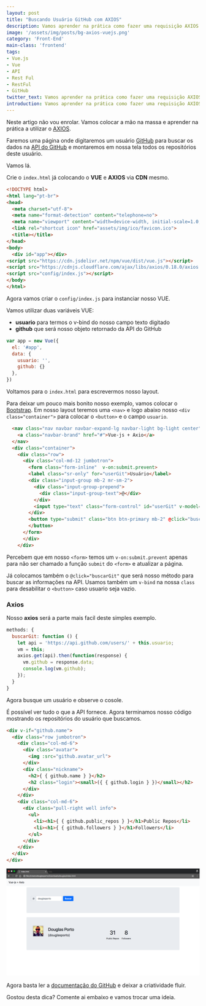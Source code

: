 ```yaml
---
layout: post
title: "Buscando Usuário GitHub com AXIOS"
description: Vamos aprender na prática como fazer uma requisição AXIOS na API do GitHub.
image: '/assets/img/posts/bg-axios-vuejs.png'
category: 'Front-End'
main-class: 'frontend'
tags:
- Vue.js
- Vue
- API
- Rest Ful
- RestFul
- GitHub
twitter_text: Vamos aprender na prática como fazer uma requisição AXIOS na API do GitHub.
introduction: Vamos aprender na prática como fazer uma requisição AXIOS na API do GitHub. 
---
```


Neste artigo não vou enrolar. Vamos colocar a mão na massa e aprender na prática a utilizar o [AXIOS](https://github.com/axios/axios).

Faremos uma página onde digitaremos um usuário [GitHub](https://github.com/) para buscar os dados na [API do GitHub](https://developer.github.com/v3/) e montaremos em nossa tela todos os repositórios deste usuário.

Vamos lá.

Crie o `index.html` já colocando o **VUE** e **AXIOS** via **CDN** mesmo.

```html
<!DOCTYPE html>
<html lang="pt-br">
<head>
  <meta charset="utf-8">
  <meta name="format-detection" content="telephone=no">
  <meta name="viewport" content="width=device-width, initial-scale=1.0, user-scalable=no">
  <link rel="shortcut icon" href="assets/img/ico/favicon.ico">  
  <title></title>
</head>
<body>
  <div id="app"></div>
<script src="https://cdn.jsdelivr.net/npm/vue/dist/vue.js"></script>
<script src="https://cdnjs.cloudflare.com/ajax/libs/axios/0.18.0/axios.js"></script>
<script src="config/index.js"></script>
</body>
</html>
```

Agora vamos criar o `config/index.js` para instanciar nosso VUE.

Vamos utilizar duas variáveis VUE:

 - **usuario** para termos o v-bind do nosso campo texto digitado
 - **github** que será nosso objeto retornado da API do GitHub

```javascript
var app = new Vue({
  el: '#app',
  data: {
    usuario: '',
    github: {}
  },
})  
```

Voltamos para o `index.html` para escrevermos nosso layout. 

Para deixar um pouco mais bonito nosso exemplo, vamos colocar o [Bootstrap](http://getbootstrap.com/).
Em nosso layout teremos uma `<nav>` e logo abaixo nosso `<div class="container">` para colocar o `<button>` e o campo `usuario`.

```html
  <nav class="nav navbar navbar-expand-lg navbar-light bg-light center">
    <a class="navbar-brand" href="#">Vue-js + Axio</a>
  </nav>
  <div class="container">
    <div class="row">      
      <div class="col-md-12 jumbotron">
        <form class="form-inline"  v-on:submit.prevent>
        <label class="sr-only" for="userGit">Usuário</label>
        <div class="input-group mb-2 mr-sm-2">
          <div class="input-group-prepend">
            <div class="input-group-text">@</div>
          </div>
          <input type="text" class="form-control" id="userGit" v-model='usuario' placeholder="Usuario">
        </div>
        <button type="submit" class="btn btn-primary mb-2" @click="buscarGit" :class="{'disabled':usuario.trim()==''}">Buscar
        </button>
      </form>
      </div>
    </div>
```

Percebem que em nosso `<form>` temos um `v-on:submit.prevent` apenas para não ser chamado a função `submit` do `<form>` e atualizar a página.

Já colocamos também o `@click="buscarGit"` que será nosso método para buscar as informações na API. Usamos também um `v-bind` na nossa `class` para desabilitar o `<button>` caso usuario seja vazio.

### Axios

Nosso **axios** será a parte mais facil deste simples exemplo. 

```javascript
methods: {
  buscarGit: function () {
    let api = 'https://api.github.com/users/' + this.usuario;
    vm = this;
    axios.get(api).then(function(response) {
      vm.github = response.data;
      console.log(vm.github);
    });
  }
}
```

Agora busque um usuário e observe o cosole.

É possível ver tudo o que a API fornece. Agora terminamos nosso código mostrando os repositórios do usuário que buscamos.

```html
<div v-if="github.name">
  <div class="row jumbotron">
    <div class="col-md-6">
      <div class="avatar">
        <img :src="github.avatar_url">
      </div>
      <div class="nickname">
        <h2>{ { github.name } }</h2>
        <h2 class="login"><small>({ { github.login } })</small></h2>
      </div>
    </div>
    <div class="col-md-6">
      <div class="pull-right well info">
        <ul>
          <li><h1>{ { github.public_repos } }</h1>Public Repos</li>
          <li><h1>{ { github.followers } }</h1>Followers</li>
        </ul>
      </div>
    </div>
  </div>
</div>
```

![Screen Axios+Vue.js](/assets/img/posts/screen-axios-vue.png)

Agora basta ler a [documentação do GitHub](https://developer.github.com/v3/) e deixar a criatividade fluir.

Gostou desta dica? Comente ai embaixo e vamos trocar uma ideia.

